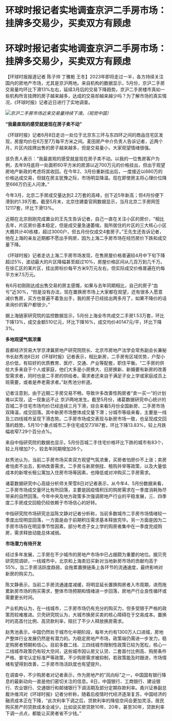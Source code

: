 # 环球时报记者实地调查京沪二手房市场：挂牌多交易少，买卖双方有顾虑

# 环球时报记者实地调查京沪二手房市场：挂牌多交易少，买卖双方有顾虑

【环球时报报道记者 陈子帅 丁雅栀
王冬】2023年即将走过一半，各方持续关注国内的房地产市场，尤其是京沪两地。来自机构的数据显示，5月份，京沪二手房交易量均环比下滑13%左右，延续3月后的交易下降趋势。京沪二手房楼市真如一些机构所言挂牌的房子越来越多，达成的交易却越来越少吗？为了解市场的真实情况，《环球时报》记者近日进行了实地调查。

![](https://inews.gtimg.com/om_bt/ORTcR_yBQWwfuGX9g38AT2W8C7PubQbN4Do49m3UU2xvMAA/1000)_京沪二手房市场近来交易量持续下滑。（视觉中国）_

**“我最直观的感受就是现在房子卖不动”**

《环球时报》记者6月8日走访一处位于北京东三环与东四环之间的商品住宅区发现，房屋均价在6万至7万每平方米之间。麦田房产中介负责人告诉记者，近两个月，片区内挂牌出售的房子越来越多，但是交易量小，大家观望情绪很强。

该负责人表示：“我最直观的感受就是现在房子卖不动。以我的一位售房客户为例，去年9月底将一处面积60平方米的房源以近700万元的价格挂出，但出于观望房地产新政的考虑将其收回。在今年2、3月份重新挂出后，一度接近以680万的价格达成交易，但就在房主犹豫之际，市场明显降温。现在即使房主将心理价位降至666万仍无人问津。”

今年3月，北京二手房成交量达到2.2万套的高峰，创下近5年新高；但4月份便下滑到约1.39万套。截至5月末，北京住建委官网数据显示，当月北京二手房网签12117套，环比下滑13%。

近期在北京刚刚完成置业的王先生告诉记者，自己一直在关注小区的房价，“相比去年，片区房价基本稳定，但是成交量急速萎缩，我所居住的片区的三大核心小区大概共计40栋楼，超过3000户，但五月份仅成交4套房子。”王先生还告诉记者，他在上海的亲友近期都不愿出手购房，因为上海二手房市场在经历房价下跌和成交量下降。

《环球时报》记者走访上海二手房市场发现，在售房屋价格普遍较4月中下旬下降超过5%，波动最大的片区降幅甚至超过10%，房屋价格区间从几百万到几千万。在徐汇区的某片区，挂出房标价每平方米9万元左右，但实际成交价格普遍在约每平方米7.5万元。

有6月初刚刚达成出售交易的房主感慨，如果与去年同期相比，自己的房子“血亏”近30%，“但是没有办法，现在置换房市场上大家都在观望，还有很多人愿意减价售房，买方也普遍不着急出手，我的房子已经挂出两多月了，如果不降价的话来询价的客户都很少。”

据上海链家研究院的监控数据显示，5月份上海全市共成交二手房1.53万套，环比下降13%，成交金额510亿元，环比下降16%，成交均价40147元/平，环比下降3%。

**多地观望气氛浓重**

首都经济贸易大学京津冀房地产研究院院长、北京市房地产法学会常务副会长兼秘书长赵秀池8日对《环球时报》记者表示，相比新房，二手房有区域优势，户型小总价低，有较好的优质教育、医疗、交通、产业等配套，职住平衡。“二手房的供给大多来自于个人或家庭，他们大多是小房换大、旧房换新、新婚要有新房的改善型需求者，同时也是二手房的供给者。需求者还来自于满足子女上学或家庭成员上班需要，或者是养老需求者。”赵秀池分析道。

记者注意到，由于近期二手房交易不畅，导致许多改善性购房者“卖一买一”的计划难以实现，这一现象远不止
京沪两地发生。截至5月份，诸葛数据研究中心统计的百城二手住宅市场均价已经连续三月下滑，综合来看5月份全国新房、二手房市场双降温，成交回落。其中新房市场整体成交量下滑；分城市等级来看，主要是一线及三四线城市呈现下滑态势。二手房市场成交表现与新房市场一致，也呈现成交回落的趋势。5月10个重点城市二手住宅成交73187套，环比下降13.83%，较上月跌幅收窄7.29个百分点%。

来自中指研究院的数据也显示，5月份百城二手住宅价格环比下跌的城市有83个，较上月增加7个，较去年同期增加26个。

赵秀池认为，当前二手房市场买卖双方观望气氛浓重，买房者怕房价不上涨；卖房者怕卖不出去，影响改善需求。二手房与新房倒挂、租购并举等政策，以及大量低成本的新增长租公寓加入住房市场等因素，也降低或对冲购买二手房需求。

诸葛数据研究中心高级分析师关荣雪8日对记者表示，从今年4、5月份数据来看，二手房市场成交量环比有所回落，主要是因疫情积压的购房需求在一季度消耗殆尽带来的自然回落。今年中央及地方政策多次强调房地产行业的平稳发展，三、四季度二手房成交回稳仍较依赖于市场信心的好转。

中指研究院市场研究总监陈文静对记者分析称，当前多数城市二手房市场情绪较一季度出现明显回落，一方面是由于前期积压需求基本释放完毕。另一方面是因为二手房市场存在明显季节性因素，部分考虑子女上学的购房者集中在一季度完成购房，需求释放动能总体减弱。

**市场潜力有待开发**

经过多年发展，二手房在不少城市的房地产市场中已占据颇为重要的地位。据贝壳研究院调研，一线城市中，北京和上海卖旧买新对当地新房市场的贡献均高于55%，当二手房活跃度趋弱，会拖累置换链条上各环节的流通速度，最终影响对新房的购买力。

陈文静表示，当前二手房流通速度减缓，将明显延长置换购房者入市周期，进而拖累新房市场的购买需求，整体市场预期和情绪进一步回落，房地产行业良性循环或需要更长时间。

产业机构认为，在一线城市，二手房市场仍有充分的购买力，但多受限于严格的政策而较难推进。贝壳研究院认为，大城市换房买卖的核心障碍在于交易成本。置换时的高首付比例、高贷款利率，阻拦了不少人释放换房需求。

赵秀池表示，中国仍然处于城市化中期阶段，每年大约有1300万人口进城，房地产整体行业发展仍然是有潜力的。为稳定房地产市场，政策端仍需进一步发力，稳定购房者预期和信心。目前多数二线、三四线城市限制性政策已较为宽松，核心一二线城市政策仍有较大空间，这些城市因认房又认贷、二套首付比例高、购房条件严格、普宅认定标准严等政策，不少购房需求被抑制，若政策能及时跟进，市场情绪有望得到改善，二手房市场活跃度也有望提升。

在调查中，不少购房者对记者表示，作为房地产的“风向标”之一，中国国有银行降息的最新动向一直是他们密切关注的信息。8日，中国银行、工商银行、建设银行、农业银行、交通银行和邮储银行下调活期及部分定期存款利率。甬兴证券副总裁许维鸿对《环球时报》记者分析称，随着后疫情时代经济逐渐复苏，中国经济的融资成本正在下降，“此次利率下调之后，贷款利率的降低空间会更加灵活，居民购买房产的贷款成本会减少。比如说买房贷款10年、20年，甚至30年，贷款利率下调一点点，都能让买房者省不少钱。”

